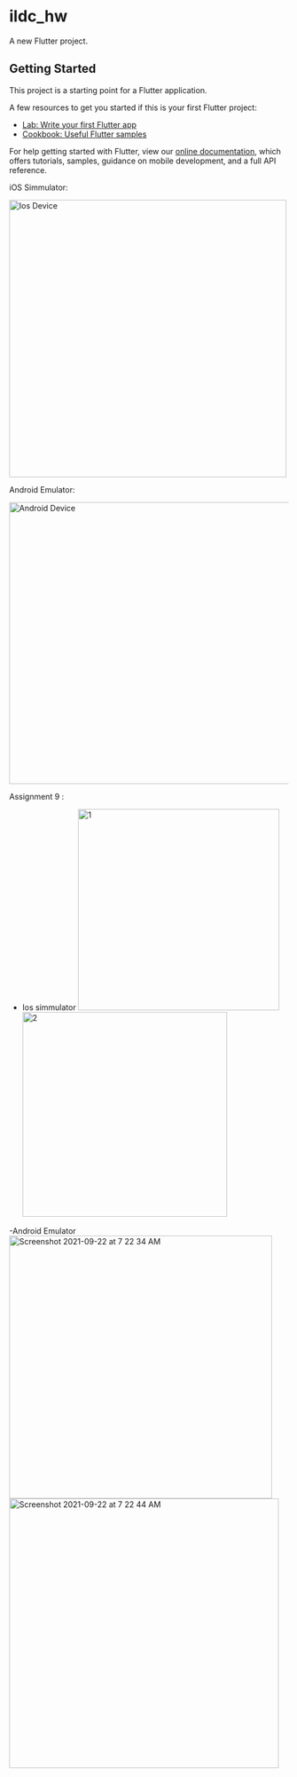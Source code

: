 # ildc_hw

A new Flutter project.

## Getting Started

This project is a starting point for a Flutter application.

A few resources to get you started if this is your first Flutter project:

- [Lab: Write your first Flutter app](https://flutter.dev/docs/get-started/codelab)
- [Cookbook: Useful Flutter samples](https://flutter.dev/docs/cookbook)

For help getting started with Flutter, view our
[online documentation](https://flutter.dev/docs), which offers tutorials,
samples, guidance on mobile development, and a full API reference.

iOS Simmulator: 

<img width="500" alt="Ios Device" src="https://user-images.githubusercontent.com/63531297/133941948-7e28466f-91e9-4742-9ee5-b17fef4faa93.png">

Android Emulator:

<img width="508" alt="Android Device" src="https://user-images.githubusercontent.com/63531297/133941968-674d3e23-cf9a-4b84-a369-66ddf37e3f5c.png">


Assignment 9 : 
  - Ios simmulator
        <img width="363" alt="1" src="https://user-images.githubusercontent.com/63531297/134270895-1d7bd898-2102-4c19-bccc-d3947e876490.png"><img width="369" alt="2" src="https://user-images.githubusercontent.com/63531297/134270913-aeecff24-7f06-4359-b21f-f30fdae9e984.png">
   
  -Android Emulator
         <img width="474" alt="Screenshot 2021-09-22 at 7 22 34 AM" src="https://user-images.githubusercontent.com/63531297/134271060-49d31c25-9c43-425a-a348-2f15783dc1b1.png"><img width="486" alt="Screenshot 2021-09-22 at 7 22 44 AM" src="https://user-images.githubusercontent.com/63531297/134271076-703dfc21-4438-43f1-9df7-adf175c16e6b.png">

